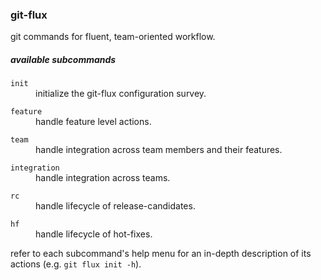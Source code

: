 
### git-flux

git commands for fluent, team-oriented workflow.

##### available subcommands

<dl>
	<dt><code>init</code></dt>
	<dd>initialize the git-flux configuration survey.</dd>
</dl>

<dl>
	<dt><code>feature</code></dt>
	<dd>handle feature level actions.</dd>
</dl>

<dl>
	<dt><code>team</code></dt>
	<dd>handle integration across team members and their features.</dd>
</dl>

<dl>
	<dt><code>integration</code></dt>
	<dd>handle integration across teams.</dd>
</dl>

<dl>
	<dt><code>rc</code></dt>
	<dd>handle lifecycle of release-candidates.</dd>
</dl>

<dl>
	<dt><code>hf</code></dt>
	<dd>handle lifecycle of hot-fixes.</dd>
</dl>

refer to each subcommand's help menu for an in-depth description of its actions (e.g. `git flux init -h`).
 